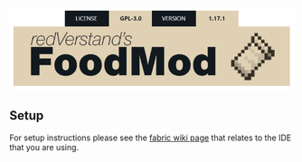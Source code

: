 ![redVerstand's Food (Fabric)](foodmod_badge.png)

## Setup
For setup instructions please see the [fabric wiki page](https://fabricmc.net/wiki/tutorial:setup) that relates to the IDE that you are using.
